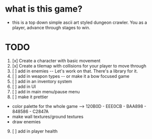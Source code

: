 # what is this game?
- this is a top down simple ascii art styled dungeon crawler. You as a player, advance through
stages to win.

# TODO
1. [x] Create a character with basic movement
2. [x] Create a tilemap with collisions for your player to move through
3. [ ] add in enemies
    -- Let's work on that. There's a library for it.
4. [ ] add in weapon types 
    -- or make it a bow focused game
5. [ ] add in an inventory system
6. [ ] add in UI 
7. [ ] add in main menu/pause menu
8. [ ] make it prettier
  - color palette for the whole game
    --> 120B0D - EEE0CB - BAA898 - 848586 - C2847A
  - make wall textures/ground textures
  - draw enemies
9. [ ] add in player health
